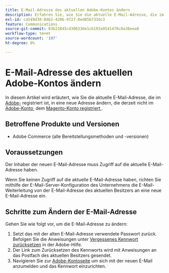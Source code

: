 ```yaml
---
title: E-Mail-Adresse des aktuellen Adobe-Kontos ändern
description: Erfahren Sie, wie Sie die aktuelle E-Mail-Adresse, die im Adobe-Konto registriert ist, in eine neue Adresse ändern, die derzeit nicht im Adobe- oder Magento-Konto registriert ist.
exl-id: ca549d38-0d62-4206-9727-0ed85b733dc3
feature: Communications
source-git-commit: 83b21845cd306336e1cb193a9541478c8a38eea8
workflow-type: tm+mt
source-wordcount: '197'
ht-degree: 0%

---
```


# E-Mail-Adresse des aktuellen Adobe-Kontos ändern

In diesem Artikel wird erläutert, wie Sie die aktuelle E-Mail-Adresse, die im [Adobe-](https://account.adobe.com/) registriert ist, in eine neue Adresse ändern, die derzeit nicht im [Adobe-Konto &#x200B;](https://account.adobe.com/) dem [Magento-Konto registriert &#x200B;](https://account.magento.com/).

## Betroffene Produkte und Versionen

* Adobe Commerce (alle Bereitstellungsmethoden und -versionen)

## Voraussetzungen

Der Inhaber der neuen E-Mail-Adresse muss Zugriff auf die aktuelle E-Mail-Adresse haben.

Wenn Sie keinen Zugriff auf die aktuelle E-Mail-Adresse haben, richten Sie mithilfe der E-Mail-Server-Konfiguration des Unternehmens die E-Mail-Weiterleitung von der E-Mail-Adresse des aktuellen Besitzers an eine neue E-Mail-Adresse ein.

## Schritte zum Ändern der E-Mail-Adresse

Gehen Sie wie folgt vor, um die E-Mail-Adresse zu ändern:

1. Setzt das mit der alten E-Mail-Adresse verwendete Passwort zurück. Befolgen Sie die Anweisungen unter [Vergessenes Kennwort zurücksetzen](https://helpx.adobe.com/de/manage-account/using/change-or-reset-password.html) in der Adobe-Hilfe.
1. Der Link zum Zurücksetzen des Kennworts wird mit Anweisungen an das Postfach des aktuellen Besitzers gesendet.
1. Navigieren Sie zur [Adobe-Kontoseite](https://account.adobe.com) um sich mit der neuen E-Mail anzumelden und das Kennwort einzurichten.
